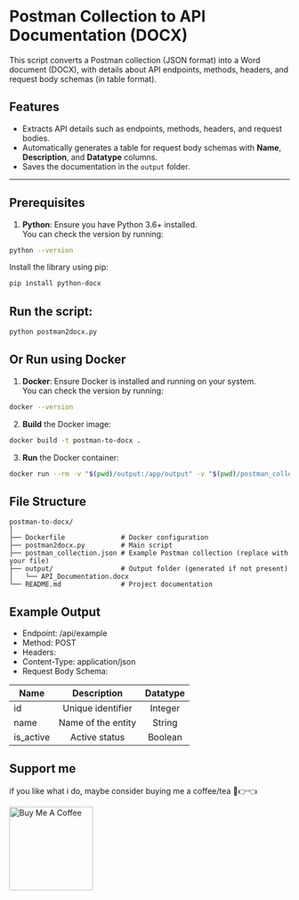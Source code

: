 # Postman Collection to API Documentation (DOCX)

This script converts a Postman collection (JSON format) into a Word document (DOCX), with details about API endpoints, methods, headers, and request body schemas (in table format).

## Features
- Extracts API details such as endpoints, methods, headers, and request bodies.
- Automatically generates a table for request body schemas with **Name**, **Description**, and **Datatype** columns.
- Saves the documentation in the `output` folder.

---

## Prerequisites

1. **Python**: Ensure you have Python 3.6+ installed.  
   You can check the version by running:
```bash
python --version
```

Install the library using pip:
```bash
pip install python-docx
```

## Run the script:
```bash
python postman2docx.py
```

## Or Run using Docker

1. **Docker**: Ensure Docker is installed and running on your system.  
   You can check the version by running:
```bash
docker --version
```

2. **Build** the Docker image:
```bash
docker build -t postman-to-docx .
```

3. **Run** the Docker container:
```bash
docker run --rm -v "$(pwd)/output:/app/output" -v "$(pwd)/postman_collection.json:/app/postman_collection.json" postman-to-docx
```

## File Structure
```
postman-to-docx/
│
├── Dockerfile              # Docker configuration
├── postman2docx.py         # Main script
├── postman_collection.json # Example Postman collection (replace with your file)
├── output/                 # Output folder (generated if not present)
│   └── API_Documentation.docx
└── README.md               # Project documentation
```

## Example Output
- Endpoint: /api/example
- Method: POST
- Headers:
- Content-Type: application/json
- Request Body Schema:

| Name          | Description           | Datatype   |
| ------------- |:---------------------:|:----------:|
| id            | Unique identifier     | Integer    |
| name          | Name of the entity    | String     |
| is_active     | Active status         | Boolean    |


## Support me
if you like what i do, maybe consider buying me a coffee/tea 🥺👉👈

<a href="https://www.buymeacoffee.com/auttapon37" target="_blank"><img src="https://cdn.buymeacoffee.com/buttons/v2/default-red.png" alt="Buy Me A Coffee" width="150" ></a>
